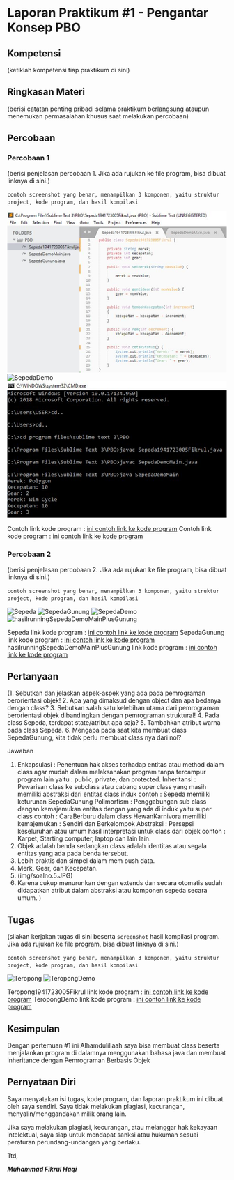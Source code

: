# Laporan Praktikum #1 - Pengantar Konsep PBO

## Kompetensi

(ketiklah kompetensi tiap praktikum di sini)

## Ringkasan Materi

(berisi catatan penting pribadi selama praktikum berlangsung ataupun menemukan permasalahan khusus saat melakukan percobaan)

## Percobaan

### Percobaan 1

(berisi penjelasan percobaan 1. Jika ada rujukan ke file program, bisa dibuat linknya di sini.)

`contoh screenshot yang benar, menampilkan 3 komponen, yaitu struktur project, kode program, dan hasil kompilasi`

![Sepeda](img/Sepeda1941723005Fikrul.JPG)
![SepedaDemo](img/SepedaDemoMain.JPG)
![hasilrunningSepedaDemoMain](img/hasilrunningSepedaDemo.JPG)

Contoh link kode program : [ini contoh link ke kode program](../../src/1_Pengantar_Konsep_PBO/Sepeda1941723005Fikrul.java)
Contoh link kode program : [ini contoh link ke kode program](../../src/1_Pengantar_Konsep_PBO/SepedaDemoMain.java)

### Percobaan 2

(berisi penjelasan percobaan 2. Jika ada rujukan ke file program, bisa dibuat linknya di sini.)

`contoh screenshot yang benar, menampilkan 3 komponen, yaitu struktur project, kode program, dan hasil kompilasi`

![Sepeda](laporan-praktikum-pbo/docs/1_Pengantar_Konsep_PBO/img/Sepeda1941723005Fikrul.JPG)
![SepedaGunung](laporan-praktikum-pbo/docs/1_Pengantar_Konsep_PBO/img/SepedaGunung.JPG)
![SepedaDemo](laporan-praktikum-pbo/docs/1_Pengantar_Konsep_PBO/img/SepedaDemoMainPlusGunung.JPG)
![hasilrunningSepedaDemoMainPlusGunung](laporan-praktikum-pbo/docs/1_Pengantar_Konsep_PBO/img/hasilrunningSepedaDemoMainPlusSepedaGunung.JPG)

Sepeda link kode program : [ini contoh link ke kode program](../../src/1_Pengantar_Konsep_PBO/Sepeda1941723005Fikrul.java)
SepedaGunung link kode program : [ini contoh link ke kode program](../../src/1_Pengantar_Konsep_PBO/SepedaGunung.java)
hasilrunningSepedaDemoMainPlusGunung link kode program : [ini contoh link ke kode program](../../src/1_Pengantar_Konsep_PBO/SepedaDemoMainPlusGunung.java)

## Pertanyaan

(1. Sebutkan dan jelaskan aspek-aspek yang ada pada pemrograman berorientasi objek!
 2. Apa yang dimaksud dengan object dan apa bedanya dengan class? 
 3. Sebutkan salah satu kelebihan utama dari pemrograman berorientasi objek dibandingkan dengan pemrograman struktural!
 4. Pada class Sepeda, terdapat state/atribut apa saja? 
 5. Tambahkan atribut warna pada class Sepeda.
 6. Mengapa pada saat kita membuat class SepedaGunung, kita tidak perlu membuat class nya dari nol? 
 
 Jawaban
 
 1. Enkapsulasi : Penentuan hak akses terhadap entitas atau method dalam class agar mudah dalam melaksanakan program tanpa tercampur program lain yaitu : public, private, dan protected.
	Inheritansi : Pewarisan class ke subclass atau cabang super class yang masih memiliki abstraksi dari entitas class induk contoh : Sepeda memiliki keturunan SepedaGunung 
	Polimorfism : Penggabungan sub class dengan kemajemukan entitas dengan yang ada di induk yaitu super class contoh : CaraBerburu dalam class HewanKarnivora memiliki kemajemukan : Sendiri dan Berkelompok
	Abstraksi : Persepsi keseluruhan atau umum hasil interpretasi untuk class dari objek contoh : Karpet, Starting computer, laptop dan lain lain.
 2. Objek adalah benda sedangkan class adalah identitas atau segala entitas yang ada pada benda tersebut.
 3. Lebih praktis dan simpel dalam mem push data.
 4. Merk, Gear, dan Kecepatan.
 5. (img/soalno.5.JPG)
 6. Karena cukup menurunkan dengan extends dan secara otomatis sudah didapatkan atribut dalam abstraksi atau komponen sepeda secara umum. 
)
## Tugas

(silakan kerjakan tugas di sini beserta `screenshot` hasil kompilasi program. Jika ada rujukan ke file program, bisa dibuat linknya di sini.)

`contoh screenshot yang benar, menampilkan 3 komponen, yaitu struktur project, kode program, dan hasil kompilasi`

![Teropong](laporan-praktikum-pbo/docs/1_Pengantar_Konsep_PBO/img/Teropong1941723005Fikrul.JPG)
![TeropongDemo](laporan-praktikum-pbo/docs/1_Pengantar_Konsep_PBO/img/TeropongDemo.JPG)

Teropong1941723005Fikrul link kode program : [ini contoh link ke kode program](../../src/1_Pengantar_Konsep_PBO/Teropong1941723005Fikrul.java)
TeropongDemo link kode program : [ini contoh link ke kode program](../../src/1_Pengantar_Konsep_PBO/TeropongDemo.java)

## Kesimpulan

Dengan pertemuan #1 ini Alhamdulillaah saya bisa membuat class beserta menjalankan program di dalamnya menggunakan bahasa java dan membuat inheritance dengan Pemrograman Berbasis Objek

## Pernyataan Diri

Saya menyatakan isi tugas, kode program, dan laporan praktikum ini dibuat oleh saya sendiri. Saya tidak melakukan plagiasi, kecurangan, menyalin/menggandakan milik orang lain.

Jika saya melakukan plagiasi, kecurangan, atau melanggar hak kekayaan intelektual, saya siap untuk mendapat sanksi atau hukuman sesuai peraturan perundang-undangan yang berlaku.

Ttd,

***Muhammad Fikrul Haqi***